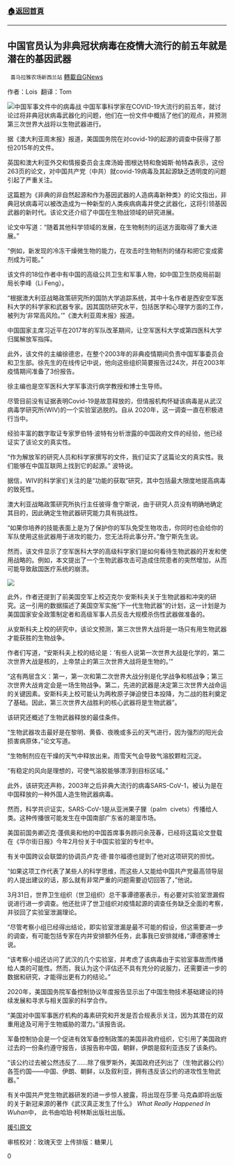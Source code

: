 ###  [:house:返回首頁](https://github.com/ourhimalayas/txt)
---

## 中国官员认为非典冠状病毒在疫情大流行的前五年就是潜在的基因武器
` 喜马拉雅农场新西兰站` [轉載自GNews](https://gnews.org/zh-hans/1237262/)

作者：Lois  翻译：Tom

![]()![](https://gnews-media-offload.s3.amazonaws.com/wp-content/uploads/2021/05/13204038/051402.jpg)中国军事文件中的病毒战
中国军事科学家在COVID-19大流行的前五年，就讨论过将非典冠状病毒武器化的问题，他们在一份文件中概括了他们的观点，并预测第三次世界大战将以生物武器进行。

据《澳大利亚周末报》报道，美国国务院在对covid-19的起源的调查中获得了那份2015年的文件。

英国和澳大利亚外交和情报委员会主席汤姆·图根达特和詹姆斯·帕特森表示，这份263页的论文，对中国共产党（中共）就covid-19病毒及其起源缺乏透明度的问题引起了严重关注。

这篇题为《非典的非自然起源和作为基因武器的人造病毒新种类》的论文指出，非典冠状病毒可以被改造成为一种新型的人类疾病病毒并使之武器化，这将引领基因武器的新时代。该论文还介绍了中国在生物战领域的研究进展。

论文中写道：“随着其他科学领域的发展，在生物制剂的运送方面取得了重大进展。”

“例如，新发现的冷冻干燥微生物的能力，在攻击时生物制剂的储存和把它变成雾剂成为可能。”

该文件的18位作者中有中国的高级公共卫生和军事人物，如中国卫生防疫局前副局长李峰（Li Feng）。

“根据澳大利亚战略政策研究所的国防大学追踪系统，其中十名作者是西安空军医科大学的科学家和武器专家。因其国防研究水平，包括医学和心理学方面的工作，被列为‘非常高风险。’”《澳大利亚周末报》报道。

中国国家主席习近平在2017年的军队改革期间，让空军医科大学或第四医科大学归属解放军指挥。

此外，该文件的主编徐德忠，在整个2003年的非典疫情期间负责中国军事委员会和卫生部。徐先生的在线传记中说，他向这些组织简要报告过24次，并在2003年疫情期间准备了3份报告。

徐主编也是空军医科大学军事流行病学教授和博士生导师。

尽管目前没有证据表明Covid-19是故意释放的，但情报机构怀疑该病毒是从武汉病毒学研究所(WIV)的一个实验室逃脱的。自从 2020年，这一调查一直在积极进行当中。

经验丰富的数字取证专家罗伯特·波特有分析泄露的中国政府文件的经验，他已经证实了该论文的真实性。

“作为解放军的研究人员和科学家撰写的文件，我们证实了这篇论文的真实性。我们能够在中国互联网上找到它的起源。” 波特说。

据信，WIV的科学家们关注的是“功能的获取”研究，其中包括最大限度地提高病毒的致死性。

澳大利亚战略政策研究所执行主任彼得·詹宁斯说，由于研究人员没有明确地确定其目的，因此确定生物武器研究能力具有挑战性。

“如果你培养的技能表面上是为了保护你的军队免受生物攻击，你同时也会给你的军队使用这些武器用于进攻的能力，您无法将此事分开。”詹宁斯先生说。

然而，该文件显示了空军医科大学的高级科学家们是如何看待生物武器的开发和使用战略的。例如，本文提出了一个生物武器攻击可造成住院患者的突然增加，从而可能导致敌国医疗系统的崩溃。

![]()![](https://gnews-media-offload.s3.amazonaws.com/wp-content/uploads/2021/05/13203849/051403.jpg)

此外，作者还提到了前美国空军上校迈克尔·安斯科夫关于生物武器和冲突的研究。这一引用的数据描述了美国空军实施“下一代生物武器”的计划，这一计划是为美国国家安全政策制定者和高级军事人员反击大规模杀伤性武器做准备的。

从安斯科夫上校的研究中，该论文预测，第三次世界大战将是一场只有用生物武器才能获胜的生物战争。

作者们写道，“安斯科夫上校的结论是：‘有些人说第一次世界大战是化学的，第二次世界大战是核的，上帝禁止的第三次世界大战将是生物的。’”

“这有两层含义：第一，第一次和第二次世界大战分别是化学战争和核战争；第三次世界大战肯定会是一场生物战争。第二，先进的武器是决定第三次世界大战命运的关键因素。安斯科夫上校可能认为两枚原子弹迫使日本投降，为二战的胜利奠定了基础。因此，第三次世界大战胜利的核心武器将是生物武器”。

该研究还概述了生物武器释放的最佳条件。

“生物武器攻击最好是在黎明、黄昏、夜晚或多云的天气进行，因为强烈的阳光会损害病原体，”论文写道。

“生物制剂应在干燥的天气中释放出来。雨雪天气会导致气溶胶颗粒沉淀。

“有稳定的风向是理想的，可使气溶胶能够漂浮到目标区域。”

此外，该研究还声称，2003年之后非典大流行的病毒SARS-CoV-1，被认为是在中国释放的一种外国人造生物武器病毒。

然而，科学共识证实，SARS-CoV-1是从亚洲果子狸（palm  civets）传播给人类。这种传播很可能发生在中国南部广东省的潮湿市场。

美国前国务卿迈克·蓬佩奥和他的中国首席事务顾问余茂春，已经将这篇论文登载在《华尔街日报》今年2月份关于中国实验室的专栏中。

有关中国跨议会联盟的协调员卢克·德·普尔福德也提到了他对这项研究的担忧。

“如果这项工作代表了某些人的科学思维，而这些人又能给中国共产党最高领导层的人提出建议的话，那么就有非常严重的问题需要迫切回答了，”他说。

3月31日，世界卫生组织（世卫组织）总干事谭德塞表示，有必要对实验室泄漏假说进行进一步调查。他还批评了世卫组织对疫情起源的调查任务缺乏全面的考察，并驳回了实验室泄漏理论。

“尽管考察小组已经得出结论，即实验室泄漏是最不可能的假设，但这需要进一步的调查，有可能包括专家在内并安排额外任务，此事我已安排就绪，”谭德塞博士说。

“该考察小组还访问了武汉的几个实验室，并考虑了该病毒由于实验室事故而传播给人类的可能性。然而，我认为这个评估还不具有充分的说服力，还需要进一步的数据和研究，才能得出更有力的结论。”

2020年，美国国务院军备控制协议年度报告显示出了中国生物技术基础建设的持续发展和寻求与相关国家的科学合作。

“美国对中国军事医疗机构的毒素研究和开发是否合规表示关注，因为其潜在的双重用途及可用于生物威胁的潜力。”该报告说。

军备控制协会是一个促进有效军备控制政策的美国非政府组织，它引用了美国政府过去的一份条约遵守报告，该报告称中国，朝鲜，伊朗是叙利亚违反了该条约。

“该公约过去被公然违反了……除了俄罗斯外，美国政府还列出了（生物武器公约）各签约国——中国、伊朗、朝鲜，以及叙利亚，拥有违反该公约的进攻性生物武器。”

有关中国共产党生物武器研发的进一步惊人披露，将出现在莎里·马克森即将出版的关于新冠来源的著作《武汉真正发生了什么》 *What Really Happened In Wuhan*中， 此书由哈珀·柯林斯出版社出版。

[援引原文](https://www.theaustralian.com.au/nation/politics/chinese-military-scientists-discussed-weaponising-sars-coronaviruses/news-story/850ae2d2e2681549cb9d21162c52d4c0)

审核校对：玫瑰天空
上传排版：糖果儿

0
